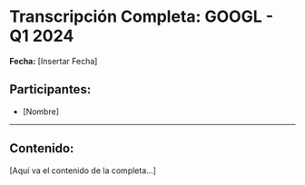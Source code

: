 # Transcripción Completa: GOOGL - Q1 2024

**Fecha:** [Insertar Fecha]

## Participantes:
* [Nombre]

---

## Contenido:

[Aquí va el contenido de la completa...]